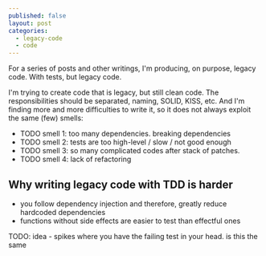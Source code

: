 ```yaml
---
published: false
layout: post
categories: 
  - legacy-code
  - code
---
```


For a series of posts and other writings, I'm producing, on purpose, legacy code. With tests, but legacy code. 

I'm trying to create code that is legacy, but still clean code. The responsibilities should be separated, naming, SOLID, KISS, etc. And I'm finding more and more difficulties to write it, so it does not always exploit the same (few) smells:

  * TODO smell 1: too many dependencies. breaking dependencies
  * TODO smell 2: tests are too high-level / slow / not good enough
  * TODO smell 3: so many complicated codes after stack of patches.
  * TODO smell 4: lack of refactoring


## Why writing legacy code with TDD is harder

  * you follow dependency injection and therefore, greatly reduce hardcoded dependencies
  * functions without side effects are easier to test than effectful ones

TODO: idea - spikes where you have the failing test in your head. is this the same
